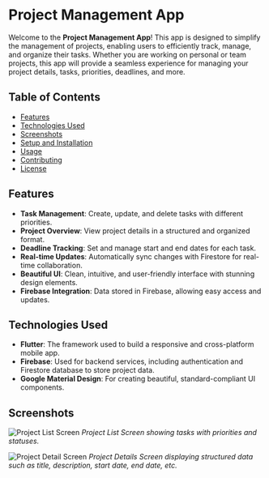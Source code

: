 # Project Management App

Welcome to the **Project Management App**! This app is designed to simplify the management of projects, enabling users to efficiently track, manage, and organize their tasks. Whether you are working on personal or team projects, this app will provide a seamless experience for managing your project details, tasks, priorities, deadlines, and more.

## Table of Contents
- [Features](#features)
- [Technologies Used](#technologies-used)
- [Screenshots](#screenshots)
- [Setup and Installation](#setup-and-installation)
- [Usage](#usage)
- [Contributing](#contributing)
- [License](#license)

## Features
- **Task Management**: Create, update, and delete tasks with different priorities.
- **Project Overview**: View project details in a structured and organized format.
- **Deadline Tracking**: Set and manage start and end dates for each task.
- **Real-time Updates**: Automatically sync changes with Firestore for real-time collaboration.
- **Beautiful UI**: Clean, intuitive, and user-friendly interface with stunning design elements.
- **Firebase Integration**: Data stored in Firebase, allowing easy access and updates.

## Technologies Used
- **Flutter**: The framework used to build a responsive and cross-platform mobile app.
- **Firebase**: Used for backend services, including authentication and Firestore database to store project data.
- **Google Material Design**: For creating beautiful, standard-compliant UI components.

## Screenshots

![Project List Screen](https://github.com/your-repo-path/screenshots/project_list.png)
*Project List Screen showing tasks with priorities and statuses.*

![Project Detail Screen](https://github.com/your-repo-path/screenshots/project_detail.png)
*Project Details Screen displaying structured data such as title, description, start date, end date, etc.*
